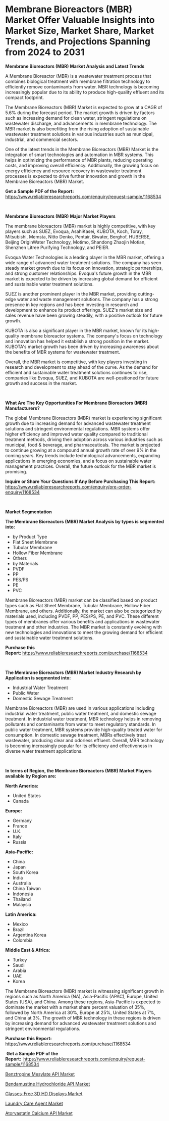 <p><h1>Membrane Bioreactors (MBR) Market Offer Valuable Insights into Market Size, Market Share, Market Trends, and Projections Spanning from 2024 to 2031</h1></p><p><strong>Membrane Bioreactors (MBR) Market Analysis and Latest Trends</strong></p>
<p><p>A Membrane Bioreactor (MBR) is a wastewater treatment process that combines biological treatment with membrane filtration technology to efficiently remove contaminants from water. MBR technology is becoming increasingly popular due to its ability to produce high-quality effluent and its compact footprint.</p><p>The Membrane Bioreactors (MBR) Market is expected to grow at a CAGR of 5.6% during the forecast period. The market growth is driven by factors such as increasing demand for clean water, stringent regulations on wastewater discharge, and advancements in membrane technology. The MBR market is also benefiting from the rising adoption of sustainable wastewater treatment solutions in various industries such as municipal, industrial, and commercial sectors.</p><p>One of the latest trends in the Membrane Bioreactors (MBR) Market is the integration of smart technologies and automation in MBR systems. This helps in optimizing the performance of MBR plants, reducing operating costs, and improving overall efficiency. Additionally, the growing focus on energy efficiency and resource recovery in wastewater treatment processes is expected to drive further innovation and growth in the Membrane Bioreactors (MBR) Market.</p></p>
<p><strong>Get a Sample PDF of the Report:&nbsp;</strong> <a href="https://www.reliableresearchreports.com/enquiry/request-sample/1168534">https://www.reliableresearchreports.com/enquiry/request-sample/1168534</a></p>
<p>&nbsp;</p>
<p><strong>Membrane Bioreactors (MBR) Major Market Players</strong></p>
<p><p>The membrane bioreactors (MBR) market is highly competitive, with key players such as SUEZ, Evoqua, AsahiKasei, KUBOTA, Koch, Toray, Mitsubishi, Memsta, Nitto Denko, Pentair, Biwater, Berghof, HUBERSE, Beijing OriginWater Technology, Motimo, Shandong Zhaojin Motian, Shenzhen Litree Purifying Technology, and PEIER.</p><p>Evoqua Water Technologies is a leading player in the MBR market, offering a wide range of advanced water treatment solutions. The company has seen steady market growth due to its focus on innovation, strategic partnerships, and strong customer relationships. Evoqua's future growth in the MBR market is expected to be driven by increasing global demand for efficient and sustainable water treatment solutions.</p><p>SUEZ is another prominent player in the MBR market, providing cutting-edge water and waste management solutions. The company has a strong presence in key regions and has been investing in research and development to enhance its product offerings. SUEZ's market size and sales revenue have been growing steadily, with a positive outlook for future growth.</p><p>KUBOTA is also a significant player in the MBR market, known for its high-quality membrane bioreactor systems. The company's focus on technology and innovation has helped it establish a strong position in the market. KUBOTA's market growth has been driven by increasing awareness about the benefits of MBR systems for wastewater treatment.</p><p>Overall, the MBR market is competitive, with key players investing in research and development to stay ahead of the curve. As the demand for efficient and sustainable water treatment solutions continues to rise, companies like Evoqua, SUEZ, and KUBOTA are well-positioned for future growth and success in the market.</p></p>
<p>&nbsp;</p>
<p><strong>What Are The Key Opportunities For Membrane Bioreactors (MBR) Manufacturers?</strong></p>
<p><p>The global Membrane Bioreactors (MBR) market is experiencing significant growth due to increasing demand for advanced wastewater treatment solutions and stringent environmental regulations. MBR systems offer higher efficiency and improved water quality compared to traditional treatment methods, driving their adoption across various industries such as municipal, food & beverage, and pharmaceuticals. The market is projected to continue growing at a compound annual growth rate of over 9% in the coming years. Key trends include technological advancements, expanding applications in emerging economies, and a focus on sustainable water management practices. Overall, the future outlook for the MBR market is promising.</p></p>
<p><strong>Inquire or Share Your Questions If Any Before Purchasing This Report:</strong> <a href="https://www.reliableresearchreports.com/enquiry/pre-order-enquiry/1168534">https://www.reliableresearchreports.com/enquiry/pre-order-enquiry/1168534</a></p>
<p>&nbsp;</p>
<p><strong>Market Segmentation</strong></p>
<p><strong>The Membrane Bioreactors (MBR) Market Analysis by types is segmented into:</strong></p>
<p><ul><li>by Product Type</li><li>Flat Sheet Membrane</li><li>Tubular Membrane</li><li>Hollow Fiber Membrane</li><li>Others</li><li>by Materials</li><li>PVDF</li><li>PP</li><li>PES/PS</li><li>PE</li><li>PVC</li></ul></p>
<p><p>Membrane Bioreactors (MBR) market can be classified based on product types such as Flat Sheet Membrane, Tubular Membrane, Hollow Fiber Membrane, and others. Additionally, the market can also be categorized by materials used, including PVDF, PP, PES/PS, PE, and PVC. These different types of membranes offer various benefits and applications in wastewater treatment and other industries. The MBR market is constantly evolving with new technologies and innovations to meet the growing demand for efficient and sustainable water treatment solutions.</p></p>
<p><strong>Purchase this Report:&nbsp;</strong><a href="https://www.reliableresearchreports.com/purchase/1168534">https://www.reliableresearchreports.com/purchase/1168534</a></p>
<p>&nbsp;</p>
<p><strong>The Membrane Bioreactors (MBR) Market Industry Research by Application is segmented into:</strong></p>
<p><ul><li>Industrial Water Treatment</li><li>Public Water</li><li>Domestic Sewage Treatment</li></ul></p>
<p><p>Membrane Bioreactors (MBR) are used in various applications including industrial water treatment, public water treatment, and domestic sewage treatment. In industrial water treatment, MBR technology helps in removing pollutants and contaminants from water to meet regulatory standards. In public water treatment, MBR systems provide high-quality treated water for consumption. In domestic sewage treatment, MBRs effectively treat wastewater, producing clear and odorless effluent. Overall, MBR technology is becoming increasingly popular for its efficiency and effectiveness in diverse water treatment applications.</p></p>
<p>&nbsp;</p>
<p><strong>In terms of Region, the Membrane Bioreactors (MBR) Market Players available by Region are:</strong></p>
<p>
    <p> <strong> North America: </strong>
        <ul>
            <li>United States</li>
            <li>Canada</li>
        </ul>
        </p> 
    <p> <strong> Europe: </strong>
        <ul>
            <li>Germany</li>
            <li>France</li>
            <li>U.K.</li>
            <li>Italy</li>
            <li>Russia</li>
        </ul>
        </p> 
    <p> <strong> Asia-Pacific: </strong>
        <ul>
            <li>China</li>
            <li>Japan</li>
            <li>South Korea</li>
            <li>India</li>
            <li>Australia</li>
            <li>China Taiwan</li>
            <li>Indonesia</li>
            <li>Thailand</li>
            <li>Malaysia</li>
        </ul>
        </p> 
    <p> <strong> Latin America: </strong>
        <ul>
            <li>Mexico</li>
            <li>Brazil</li>
            <li>Argentina Korea</li>
            <li>Colombia</li>
        </ul>
        </p> 
    <p> <strong> Middle East & Africa: </strong>
        <ul>
            <li>Turkey</li>
            <li>Saudi</li>
            <li>Arabia</li>
            <li>UAE</li>
            <li>Korea</li>
        </ul>
    </p>
    </p>
<p><p>The Membrane Bioreactors (MBR) market is witnessing significant growth in regions such as North America (NA), Asia-Pacific (APAC), Europe, United States (USA), and China. Among these regions, Asia-Pacific is expected to dominate the market with a market share percent valuation of 35%, followed by North America at 30%, Europe at 25%, United States at 7%, and China at 3%. The growth of MBR technology in these regions is driven by increasing demand for advanced wastewater treatment solutions and stringent environmental regulations.</p></p>
<p><strong>Purchase this Report: </strong><a href="https://www.reliableresearchreports.com/purchase/1168534">https://www.reliableresearchreports.com/purchase/1168534</a></p>
<p>&nbsp;<strong>Get a Sample PDF of the Report:&nbsp;&nbsp;</strong><a href="https://www.reliableresearchreports.com/enquiry/request-sample/1168534">https://www.reliableresearchreports.com/enquiry/request-sample/1168534</a></p>
<p><strong></strong></p>
<p><p><a href="https://picayune-night-cbd.notion.site/Benztropine-Mesylate-API-Market-Challenges-Opportunities-and-Growth-Drivers-and-Major-Market-Play-769392e3ffc6429c850e945017b9a6ae">Benztropine Mesylate API Market</a></p><p><a href="https://valiant-lunge-8fe.notion.site/Bendamustine-Hydrochloride-API-Market-Centers-on-Aspects-such-as-Market-Growth-Market-Share-Market-e867b9cd9c8e4e17b11b0c50011ecd18">Bendamustine Hydrochloride API Market</a></p><p><a href="https://view.publitas.com/reportprime-1/glasses-free-3d-hd-displays-market-size-furnishes-valuable-information-encompassing-market-share-market-trends-and-projections-spanning-from-2024-to-2031/">Glasses-Free 3D HD Displays Market</a></p><p><a href="https://view.publitas.com/reportprime-1/laundry-care-agent-market-provides-a-comprehensive-analysis-including-a-macro-overview-of-the-market-as-well-as-micro-details-such-as-market-size-and-competitive-landscape/">Laundry Care Agent Market</a></p><p><a href="https://artistic-helicopter-ca9.notion.site/Global-Atorvastatin-Calcium-API-Market-Size-and-Market-Trends-Insights-and-Projections-from-2024-to-79dff8f62eae49db8d673bb1dd4faf70">Atorvastatin Calcium API Market</a></p></p>